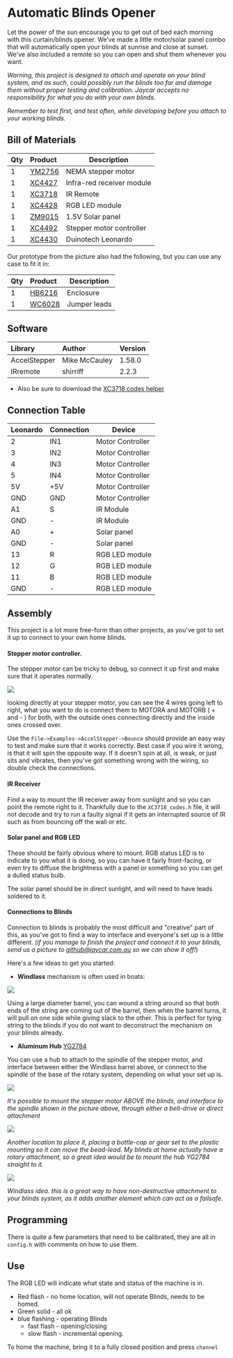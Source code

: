 # Automatic Blinds Opener
Let the power of the sun encourage you to get out of bed each morning with this curtain/blinds opener. We’ve made a little motor/solar panel combo that will automatically open your blinds at sunrise and close at sunset. We've also included a remote so you can open and shut them whenever you want.

_Warning, this project is designed to attach and operate on your blind system, and as such, could possibly run the blinds too far and damage them without proper testing and calibration. Jaycar accepts no responsibility for what you do with your own blinds._

_Remember to test first, and test often, while developing before you attach to your working blinds._

## Bill of Materials
| Qty | Product | Description |
| :------------- | :------------- | ---- |
|1 | [YM2756](http://jaycar.com.au/p/YM2756) | NEMA stepper motor|
|1 | [XC4427](http://jaycar.com.au/p/XC4427) | Infra-red receiver module|
|1 | [XC3718](http://jaycar.com.au/p/XC3718) | IR Remote|
|1 | [XC4428](http://jaycar.com.au/p/XC4428) | RGB LED module|
|1 | [ZM9015](http://jaycar.com.au/p/ZM9015) | 1.5V Solar panel|
|1 | [XC4492](http://jaycar.com.au/p/XC4492) | Stepper motor controller  |
| 1| [XC4430](http://jaycar.com.au/p/XC4430) | Duinotech Leonardo |

Our prototype from the picture also had the following, but you can use any case to fit it in:

| Qty | Product | Description |
| :------------- | :------------- | ---- |
|1 | [HB6216](http://jaycar.com.au/p/HB6216) | Enclosure |
|1 | [WC6028](http://jaycar.com.au/p/WC6028) | Jumper leads |


## Software

| Library | Author | Version |
| :------------- | :------------- | --- |
| AccelStepper | Mike McCauley | 1.58.0 |
| IRremote | shirriff | 2.2.3 |

* Also be sure to download the [XC3718 codes helper]()

## Connection Table

| Leonardo | Connection | Device |
| --- | --- | --- |
| 2 | IN1 | Motor Controller |  
| 3 | IN2 | Motor Controller |
| 4 | IN3 |  Motor Controller |
| 5 | IN4 |  Motor Controller |
| 5V | +5V | Motor Controller |
| GND | GND| Motor Controller |
|A1 | S | IR Module |
|GND | - | IR Module |
| A0 | + | Solar panel |
| GND | - |  Solar panel |
|13 | R| RGB LED module |
|12 | G|  RGB LED module |
|11 | B|  RGB LED module |
|GND | - | RGB LED module |


## Assembly

This project is a lot more free-form than other projects, as you've got to set it up to connect to your own home blinds.

#### Stepper motor controller.
The stepper motor can be tricky to debug, so connect it up first and make sure that it operates normally.

![](images/stepper_controller.png)

looking directly at your stepper motor, you can see the 4 wires going left to right, what you want to do is connect them to MOTORA and MOTORB ( + and - ) for both, with the outside ones connecting directly and the inside ones crossed over.

Use the `File->Examples->AccelStepper->Bounce` should provide an easy way to test and make sure that it works correctly. Best case if you wire it wrong, is that it will spin the opposite way. If it doesn't spin at all, is weak, or just sits and vibrates, then you've got something wrong with the wiring, so double check the connections.

#### IR Receiver

Find a way to mount the IR receiver away from sunlight and so you can point the remote right to it. Thankfully due to the `XC3718_codes.h` file, it will not decode and try to run a faulty signal if it gets an interrupted source of IR such as from bouncing off the wall or etc.

#### Solar panel and RGB LED

These should be fairly obvious where to mount. RGB status LED is to indicate to you what it is doing, so you can have it fairly front-facing, or even try to diffuse the brightness with a panel or something so you can get a dulled status bulb.

The solar panel should be in direct sunlight, and will need to have leads soldered to it.


#### Connections to Blinds

Connection to blinds is probably the most difficult and "creative" part of this, as you've got to find a way to interface and everyone's set up is a little different. (_if you manage to finish the project and connect it to your blinds, send us a picture to github@jaycar.com.au so we can show it off!_)

Here's a few ideas to get you started:

* **Windlass** mechanism is often used in boats:

![](images/barrel.png)

Using a large diameter barrel, you can wound a string around so that both ends of the string are coming out of the barrel, then when the barrel turns, it will pull on one side while giving slack to the other. This is perfect for tying string to the blinds if you do not want to deconstruct the mechanism on your blinds already.

* **Aluminum Hub** [YG2784](https://jaycar.com.au/p/YG2784)

You can use a hub to attach to the spindle of the stepper motor, and interface between either the Windlass barrel above, or connect to the spindle of the base of the rotary system, depending on what your set up is.

![](images/rot.jpg)

_It's possible to mount the stepper motor ABOVE the blinds, and interface to the spindle shown in the picture above, through either a belt-drive or direct attachment_

![](images/base.jpg)

_Another location to place it, placing a bottle-cap or gear set to the plastic mounting so it can move the bead-lead. My blinds at home actually have a rotary attachment, so a great idea would be to mount the hub YG2784 straight to it._

![](images/windlass.png)

_Windlass idea. this is a great way to have non-destructive attachment to your blinds system, as it adds another element which can act as a failsafe._

## Programming

There is quite a few parameters that need to be calibrated, they are all in `config.h` with comments on how to use them.

## Use

The RGB LED will indicate what state and status of the machine is in.
* Red flash - no home location, will not operate Blinds, needs to be homed.
* Green solid - all ok
* blue flashing - operating Blinds
  * fast flash - opening/closing
  * slow flash - incremental opening.


To home the machine, bring it to a fully closed position and press `channel`
